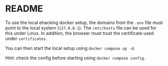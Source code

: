 # README

To use the local ehacking docker setup, the domains from the `.env` file must point to the local system (`127.0.0.1`). The `/etc/hosts` file can be used for this under Linux. In addition, the browser must trust the certificate used under `certificates`.

You can then start the local setup using `docker compose up -d`.

Hint: check the config before starting using `docker compose config`.
